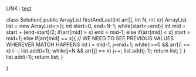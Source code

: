 LINK : [test](https://practice.geeksforgeeks.org/problems/first-and-last-occurrences-of-x2041/1/)


class Solution{
    public ArrayList<Integer> firstAndLast(int arr[], int N, int x){
        ArrayList<Integer> list = new ArrayList<>();
        int start=0, end=N-1;
        while(start<=end){
            int mid = start + (end-start)/2;
            if(arr[mid] > x)
                end = mid-1;
            else if(arr[mid] < x)
                start = mid+1;
            else if(arr[mid] == x){
             // WE NEED TO SEE PREVIOUS VALUES WHEREVER MATCH HAPPENS
                int i = mid-1, j=mid+1;
                while(i>=0 && arr[i] == x)  i--;
                list.add(i+1);
                while(j<N && arr[j] == x)  j++;
                list.add(j-1);
                return list;
            }
        }
        list.add(-1);
        return list;
    }
    

}
